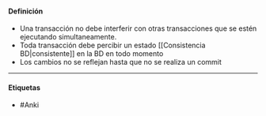 #### Definición
- Una transacción no debe interferir con otras transacciones que se estén ejecutando simultaneamente.
- Toda transacción debe percibir un estado [[Consistencia BD|consistente]] en la BD en todo momento
- Los cambios no se reflejan hasta que no se realiza un commit
***
#### Etiquetas
- #Anki 